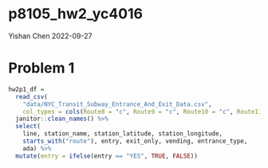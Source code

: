p8105_hw2_yc4016
================
Yishan Chen
2022-09-27

# Problem 1

``` r
hw2p1_df = 
  read_csv(
    "data/NYC_Transit_Subway_Entrance_And_Exit_Data.csv",
    col_types = cols(Route8 = "c", Route9 = "c", Route10 = "c", Route11 = "c")) %>% 
  janitor::clean_names() %>% 
  select(
    line, station_name, station_latitude, station_longitude, 
    starts_with("route"), entry, exit_only, vending, entrance_type, 
    ada) %>% 
  mutate(entry = ifelse(entry == "YES", TRUE, FALSE))
```
